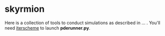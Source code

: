 # skyrmion

Here is a collection of tools to conduct simulations as described in
... . You'll need [iterscheme](https://github.com/ferroelectrics/iterscheme)
to launch **pderunner.py**.
